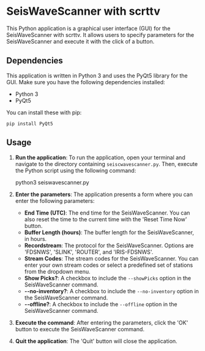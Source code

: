 # SeisWaveScanner with scrttv

This Python application is a graphical user interface (GUI) for the SeisWaveScanner with scrttv. It allows users to specify parameters for the SeisWaveScanner and execute it with the click of a button.

## Dependencies

This application is written in Python 3 and uses the PyQt5 library for the GUI. Make sure you have the following dependencies installed:

- Python 3
- PyQt5

You can install these with pip:

    pip install PyQt5

## Usage

1. **Run the application**: To run the application, open your terminal and navigate to the directory containing `seiscwavescanner.py`. Then, execute the Python script using the following command:

    python3 seiswavescanner.py

2. **Enter the parameters**: The application presents a form where you can enter the following parameters:

    - **End Time (UTC)**: The end time for the SeisWaveScanner. You can also reset the time to the current time with the 'Reset Time Now' button.
    - **Buffer Length (hours)**: The buffer length for the SeisWaveScanner, in hours.
    - **Recordstream**: The protocol for the SeisWaveScanner. Options are 'FDSNWS', 'SLINK', 'ROUTER', and 'IRIS-FDSNWS'.
    - **Stream Codes**: The stream codes for the SeisWaveScanner. You can enter your own stream codes or select a predefined set of stations from the dropdown menu.
    - **Show Picks?**: A checkbox to include the `--showPicks` option in the SeisWaveScanner command.
    - **--no-inventory?**: A checkbox to include the `--no-inventory` option in the SeisWaveScanner command.
    - **--offline?**: A checkbox to include the `--offline` option in the SeisWaveScanner command.

3. **Execute the command**: After entering the parameters, click the 'OK' button to execute the SeisWaveScanner command.

4. **Quit the application**: The 'Quit' button will close the application.

